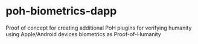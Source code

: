 # poh-biometrics-dapp
Proof of concept for creating additional PoH plugins for verifying humanity using Apple/Android devices biometrics as Proof-of-Humanity   

